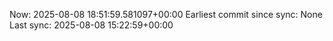 Now: 2025-08-08 18:51:59.581097+00:00 Earliest commit since sync: None Last sync: 2025-08-08 15:22:59+00:00
